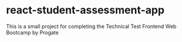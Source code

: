 # react-student-assessment-app
This is a small project for completing the Technical Test Frontend Web Bootcamp by Progate
